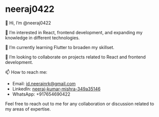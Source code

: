 # neeraj0422

👋 Hi, I’m @neeraj0422

👀 I’m interested in React, frontend development, and expanding my knowledge in different technologies.

🌱 I’m currently learning Flutter to broaden my skillset.

💞️ I’m looking to collaborate on projects related to React and frontend development.

📫 How to reach me:
- Email: id.neerajnrk@gmail.com
- LinkedIn: [neeraj-kumar-mishra-349a35146](https://www.linkedin.com/in/neeraj-kumar-mishra-349a35146)
- WhatsApp: +917654690422

Feel free to reach out to me for any collaboration or discussion related to my areas of expertise.
